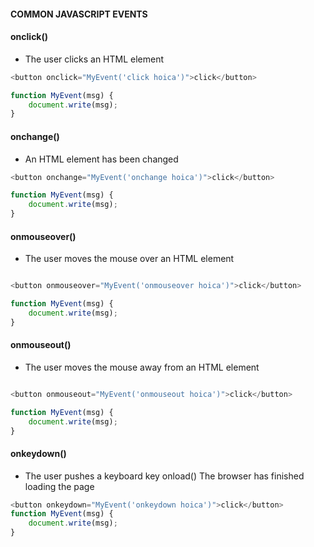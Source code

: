 #### COMMON JAVASCRIPT EVENTS
#### onclick() 
* The user clicks an HTML element 
```js
<button onclick="MyEvent('click hoica')">click</button>

function MyEvent(msg) {
	document.write(msg);
}
```
#### onchange() 
* An HTML element has been changed
```js
<button onchange="MyEvent('onchange hoica')">click</button>

function MyEvent(msg) {
	document.write(msg);
}
```
#### onmouseover() 
* The user moves the mouse over an HTML element 
```js

<button onmouseover="MyEvent('onmouseover hoica')">click</button>

function MyEvent(msg) {
	document.write(msg);
}
```
#### onmouseout() 
* The user moves the mouse away from an HTML element 
```js

<button onmouseout="MyEvent('onmouseout hoica')">click</button>

function MyEvent(msg) {
	document.write(msg);
}
```
#### onkeydown() 
* The user pushes a keyboard key onload() The browser has finished loading the page
```js
<button onkeydown="MyEvent('onkeydown hoica')">click</button>
function MyEvent(msg) {
	document.write(msg);
}
```
